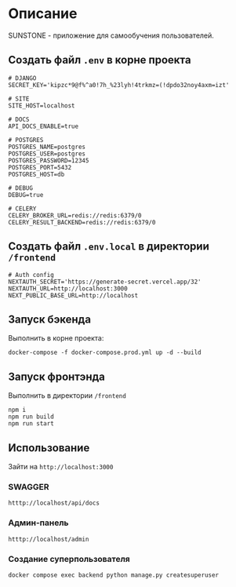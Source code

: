 # Описание
SUNSTONE - приложение для самообучения пользователей.

## Создать файл ```.env``` в корне проекта

    # DJANGO
    SECRET_KEY='kipzc*9@f%^a0!7h_%23lyh!4trkmz=(!dpdo32noy4axm=izt'
    
    # SITE
    SITE_HOST=localhost
    
    # DOCS
    API_DOCS_ENABLE=true
    
    # POSTGRES
    POSTGRES_NAME=postgres
    POSTGRES_USER=postgres
    POSTGRES_PASSWORD=12345
    POSTGRES_PORT=5432
    POSTGRES_HOST=db
    
    # DEBUG
    DEBUG=true
    
    # CELERY
    CELERY_BROKER_URL=redis://redis:6379/0
    CELERY_RESULT_BACKEND=redis://redis:6379/0
    
## Создать файл ```.env.local``` в директории ```/frontend```

    # Auth config
    NEXTAUTH_SECRET='https://generate-secret.vercel.app/32'
    NEXTAUTH_URL=http://localhost:3000
    NEXT_PUBLIC_BASE_URL=http://localhost

## Запуск бэкенда
Выполнить в корне проекта:
```shell
docker-compose -f docker-compose.prod.yml up -d --build
```

## Запуск фронтэнда
Выполнить в директории ```/frontend```
```shell
npm i
npm run build
npm run start
```

## Использование
Зайти на ```http://localhost:3000```

### SWAGGER

    htttp://localhost/api/docs

### Админ-панель

    htttp://localhost/admin

### Создание суперпользователя

    docker compose exec backend python manage.py createsuperuser

